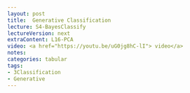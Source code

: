 ```yaml
---
layout: post
title:  Generative Classification
lecture: S4-BayesClassify
lectureVersion: next
extraContent: L16-PCA 
video: <a href="https://youtu.be/uG0jg8hC-lI"> video</a> 
notes: 
categories: tabular
tags:
- 3Classification
- Generative
---
```

